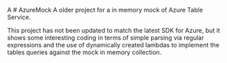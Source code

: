 A # AzureMock
A older project for a in memory mock of Azure Table Service.

This project has not been updated to match the latest SDK for Azure, but it shows some interesting coding in terms of 
simple parsing via regular expressions and the use of dynamically created lambdas to implement the tables queries against the
mock in memory collection. 





